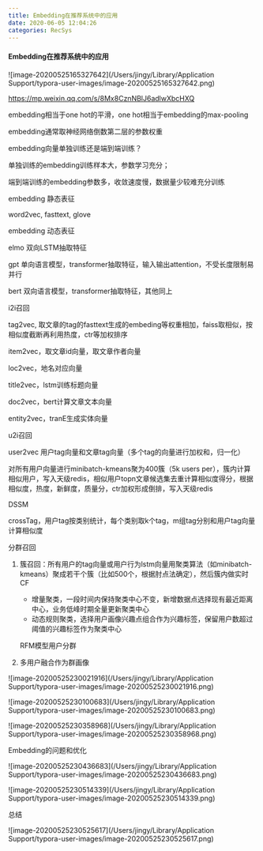 ```yaml
---
title: Embedding在推荐系统中的应用
date: 2020-06-05 12:04:26
categories: RecSys
---
```




#### Embedding在推荐系统中的应用

![image-20200525165327642](/Users/jingy/Library/Application Support/typora-user-images/image-20200525165327642.png)

https://mp.weixin.qq.com/s/8Mx8CznNBlJ6adlwXbcHXQ

embedding相当于one hot的平滑，one hot相当于embedding的max-pooling

embedding通常取神经网络倒数第二层的参数权重

embedding向量单独训练还是端到端训练？

单独训练的embedding训练样本大，参数学习充分；

端到端训练的embedding参数多，收敛速度慢，数据量少较难充分训练





embedding 静态表征

word2vec, fasttext, glove

embedding 动态表征

elmo 双向LSTM抽取特征

gpt 单向语言模型，transformer抽取特征，输入输出attention，不受长度限制易并行

bert 双向语言模型，transformer抽取特征，其他同上



i2i召回

tag2vec, 取文章的tag的fasttext生成的embeding等权重相加，faiss取相似，按相似度截断再利用热度，ctr等加权排序

item2vec，取文章id向量，取文章作者向量

loc2vec，地名对应向量

title2vec，lstm训练标题向量

doc2vec，bert计算文章文本向量

entity2vec，tranE生成实体向量



u2i召回

user2vec 用户tag向量和文章tag向量（多个tag的向量进行加权和，归一化）

对所有用户向量进行minibatch-kmeans聚为400簇（5k users per），簇内计算相似用户，写入天级redis，相似用户topn文章候选集去重计算相似度得分，根据相似度，热度，新鲜度，质量分，ctr加权形成倒排，写入天级redis



DSSM

crossTag，用户tag按类别统计，每个类别取k个tag，m组tag分别和用户tag向量计算相似度



分群召回

1. 簇召回：所有用户的tag向量或用户行为lstm向量用聚类算法（如minibatch-kmeans）聚成若干个簇（比如500个，根据肘点法确定），然后簇内做实时CF

   - 增量聚类，一段时间内保持聚类中心不变，新增数据点选择现有最近距离中心，业务低峰时期全量更新聚类中心
   - 动态规则聚类，选择用户画像兴趣点组合作为兴趣标签，保留用户数超过阈值的兴趣标签作为聚类中心

   RFM模型用户分群

2. 多用户融合作为群画像

![image-20200525230021916](/Users/jingy/Library/Application Support/typora-user-images/image-20200525230021916.png)



![image-20200525230100683](/Users/jingy/Library/Application Support/typora-user-images/image-20200525230100683.png)



![image-20200525230358968](/Users/jingy/Library/Application Support/typora-user-images/image-20200525230358968.png)



Embedding的问题和优化



![image-20200525230436683](/Users/jingy/Library/Application Support/typora-user-images/image-20200525230436683.png)



![image-20200525230514339](/Users/jingy/Library/Application Support/typora-user-images/image-20200525230514339.png)



总结

![image-20200525230525617](/Users/jingy/Library/Application Support/typora-user-images/image-20200525230525617.png)



